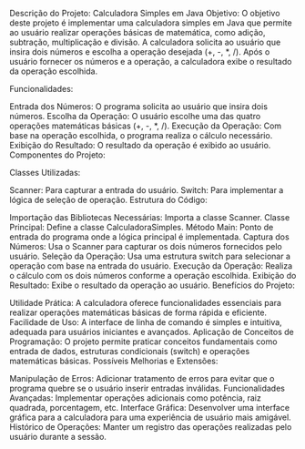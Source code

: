 Descrição do Projeto: Calculadora Simples em Java
Objetivo:
O objetivo deste projeto é implementar uma calculadora simples em Java que permite ao usuário realizar operações básicas de matemática, como adição, subtração, multiplicação e divisão. A calculadora solicita ao usuário que insira dois números e escolha a operação desejada (+, -, *, /). Após o usuário fornecer os números e a operação, a calculadora exibe o resultado da operação escolhida.

Funcionalidades:

Entrada dos Números: O programa solicita ao usuário que insira dois números.
Escolha da Operação: O usuário escolhe uma das quatro operações matemáticas básicas (+, -, *, /).
Execução da Operação: Com base na operação escolhida, o programa realiza o cálculo necessário.
Exibição do Resultado: O resultado da operação é exibido ao usuário.
Componentes do Projeto:

Classes Utilizadas:

Scanner: Para capturar a entrada do usuário.
Switch: Para implementar a lógica de seleção de operação.
Estrutura do Código:

Importação das Bibliotecas Necessárias: Importa a classe Scanner.
Classe Principal: Define a classe CalculadoraSimples.
Método Main: Ponto de entrada do programa onde a lógica principal é implementada.
Captura dos Números: Usa o Scanner para capturar os dois números fornecidos pelo usuário.
Seleção da Operação: Usa uma estrutura switch para selecionar a operação com base na entrada do usuário.
Execução da Operação: Realiza o cálculo com os dois números conforme a operação escolhida.
Exibição do Resultado: Exibe o resultado da operação ao usuário.
Benefícios do Projeto:

Utilidade Prática: A calculadora oferece funcionalidades essenciais para realizar operações matemáticas básicas de forma rápida e eficiente.
Facilidade de Uso: A interface de linha de comando é simples e intuitiva, adequada para usuários iniciantes e avançados.
Aplicação de Conceitos de Programação: O projeto permite praticar conceitos fundamentais como entrada de dados, estruturas condicionais (switch) e operações matemáticas básicas.
Possíveis Melhorias e Extensões:

Manipulação de Erros: Adicionar tratamento de erros para evitar que o programa quebre se o usuário inserir entradas inválidas.
Funcionalidades Avançadas: Implementar operações adicionais como potência, raiz quadrada, porcentagem, etc.
Interface Gráfica: Desenvolver uma interface gráfica para a calculadora para uma experiência de usuário mais amigável.
Histórico de Operações: Manter um registro das operações realizadas pelo usuário durante a sessão.
